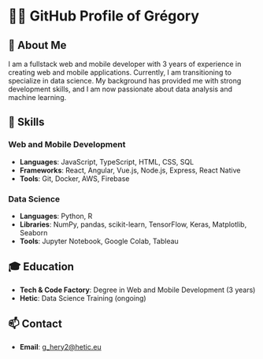 # 👨‍💻 GitHub Profile of Grégory

## 📝 About Me

I am a fullstack web and mobile developer with 3 years of experience in creating web and mobile applications. Currently, I am transitioning to specialize in data science. My background has provided me with strong development skills, and I am now passionate about data analysis and machine learning.

## 💼 Skills

### Web and Mobile Development
- **Languages**: JavaScript, TypeScript, HTML, CSS, SQL
- **Frameworks**: React, Angular, Vue.js, Node.js, Express, React Native
- **Tools**: Git, Docker, AWS, Firebase

### Data Science
- **Languages**: Python, R
- **Libraries**: NumPy, pandas, scikit-learn, TensorFlow, Keras, Matplotlib, Seaborn
- **Tools**: Jupyter Notebook, Google Colab, Tableau

## 🎓 Education

- **Tech & Code Factory**: Degree in Web and Mobile Development (3 years)
- **Hetic**: Data Science Training (ongoing)

## 📫 Contact

- **Email**: g_hery2@hetic.eu
